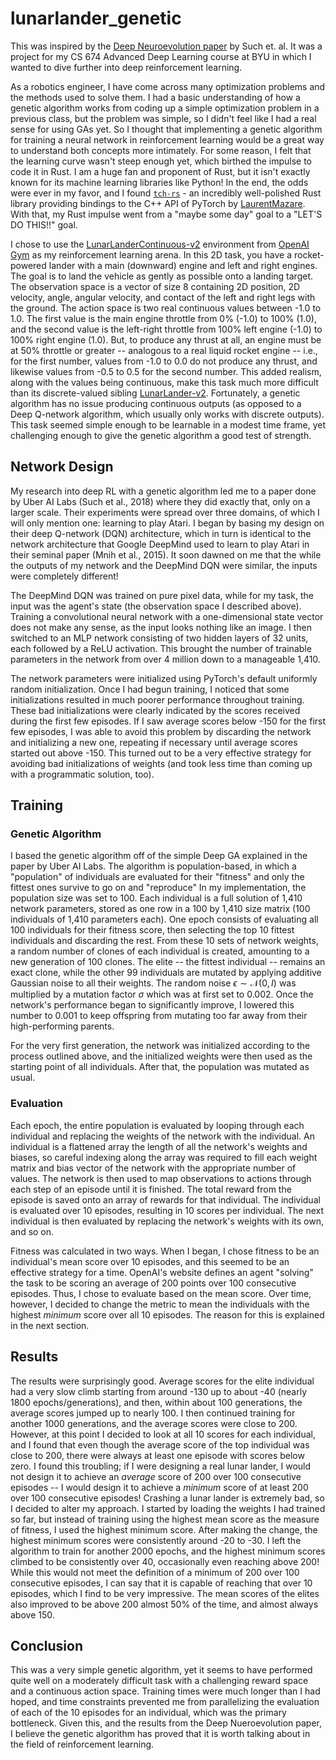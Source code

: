 # lunarlander_genetic
This was inspired by the [Deep Neuroevolution paper](https://arxiv.org/abs/1712.06567) by Such et. al. It was a project for my CS 674 Advanced Deep Learning course at BYU in which I wanted to dive further into deep reinforcement learning.



As a robotics engineer, I have come across many optimization problems and the methods used to solve them. I had a basic understanding of how a genetic algorithm works from coding up a simple optimization problem in a previous class, but the problem was simple, so I didn't feel like I had a real sense for using GAs yet. So I thought that implementing a genetic algorithm for training a neural network in reinforcement learning would be a great way to understand both concepts more intimately. For some reason, I felt that the learning curve wasn't steep enough yet, which birthed the impulse to code it in Rust. I am a huge fan and proponent of Rust, but it isn't exactly known for its machine learning libraries like Python! In the end, the odds were ever in my favor, and I found [`tch-rs`](https://github.com/LaurentMazare/tch-rs) - an incredibly well-polished Rust library providing bindings to the C++ API of PyTorch by [LaurentMazare](https://github.com/LaurentMazare). With that, my Rust impulse went from a "maybe some day" goal to a "LET'S DO THIS!!" goal.


I chose to use the [LunarLanderContinuous-v2](https://gym.openai.com/envs/LunarLanderContinuous-v2) environment from [OpenAI Gym](https://github.com/openai/gym) as my reinforcement learning arena. In this 2D task, you have a rocket-powered lander with a main (downward) engine and left and right engines. The goal is to land the vehicle as gently as possible onto a landing target. The observation space is a vector of size 8 containing 2D position, 2D velocity, angle, angular velocity, and contact of the left and right legs with the ground. The action space is two real continuous values between -1.0 to 1.0. The first value is the main engine throttle from 0% (-1.0) to 100% (1.0), and the second value is the left-right throttle from 100% left engine (-1.0) to 100% right engine (1.0). But, to produce any thrust at all, an engine must be at 50% throttle or greater -- analogous to a real liquid rocket engine -- i.e., for the first number, values from -1.0 to 0.0 do not produce any thrust, and likewise values from -0.5 to 0.5 for the second number. This added realism, along with the values being continuous, make this task much more difficult than its discrete-valued sibling [LunarLander-v2](https://gym.openai.com/envs/LunarLander-v2). Fortunately, a genetic algorithm has no issue producing continuous outputs (as opposed to a Deep Q-network algorithm, which usually only works with discrete outputs). This task seemed simple enough to be learnable in a modest time frame, yet challenging enough to give the genetic algorithm a good test of strength.

## Network Design

My research into deep RL with a genetic algorithm led me to a paper done by Uber AI Labs (Such et al., 2018) where they did exactly that, only on a larger scale. Their experiments were spread over three domains, of which I will only mention one: learning to play Atari. I began by basing my design on their deep Q-network (DQN) architecture, which in turn is identical to the network architecture that Google DeepMind used to learn to play Atari in their seminal paper (Mnih et al., 2015). It soon dawned on me that the while the outputs of my network and the DeepMind DQN were similar, the inputs were completely different!

The DeepMind DQN was trained on pure pixel data, while for my task, the input was the agent's state (the observation space I described above). Training a convolutional neural network with a one-dimensional state vector does not make any sense, as the input looks nothing like an image. I then switched to an MLP network consisting of two hidden layers of 32 units, each followed by a ReLU activation. This brought the number of trainable parameters in the network from over 4 million down to a manageable 1,410.

The network parameters were initialized using PyTorch's default uniformly random initialization. Once I had begun training, I noticed that some initializations resulted in much poorer performance throughout training. These bad initializations were clearly indicated by the scores received during the first few episodes. If I saw average scores below -150 for the first few episodes, I was able to avoid this problem by discarding the network and initializing a new one, repeating if necessary until average scores started out above -150. This turned out to be a very effective strategy for avoiding bad initializations of weights (and took less time than coming up with a programmatic solution, too).

## Training
### Genetic Algorithm

I based the genetic algorithm off of the simple Deep GA explained in the paper by Uber AI Labs. The algorithm is population-based, in which a "population" of individuals are evaluated for their "fitness" and only the fittest ones survive to go on and "reproduce" In my implementation, the population size was set to 100. Each individual is a full solution of 1,410 network parameters, stored as one row in a 100 by 1,410 size matrix (100 individuals of 1,410 parameters each). One epoch consists of evaluating all 100 individuals for their fitness score, then selecting the top 10 fittest individuals and discarding the rest. From these 10 sets of network weights, a random number of clones of each individual is created, amounting to a new generation of 100 clones. The elite -- the fittest individual -- remains an exact clone, while the other 99 individuals are mutated by applying additive Gaussian noise to all their weights. The random noise $\epsilon \sim \mathcal{N}(0,I)$ was multiplied by a mutation factor $\sigma$ which was at first set to 0.002. Once the network's performance began to significantly improve, I lowered this number to 0.001 to keep offspring from mutating too far away from their high-performing parents.

For the very first generation, the network was initialized according to the process outlined above, and the initialized weights were then used as the starting point of all individuals. After that, the population was mutated as usual.

### Evaluation

Each epoch, the entire population is evaluated by looping through each individual and replacing the weights of the network with the individual. An individual is a flattened array the length of all the network's weights and biases, so careful indexing along the array was required to fill each weight matrix and bias vector of the network with the appropriate number of values. The network is then used to map observations to actions through each step of an episode until it is finished. The total reward from the episode is saved onto an array of rewards for that individual. The individual is evaluated over 10 episodes, resulting in 10 scores per individual. The next individual is then evaluated by replacing the network's weights with its own, and so on.

Fitness was calculated in two ways. When I began, I chose fitness to be an individual's mean score over 10 episodes, and this seemed to be an effective strategy for a time. OpenAI's website defines an agent "solving" the task to be scoring an average of 200 points over 100 consecutive episodes. Thus, I chose to evaluate based on the mean score. Over time, however, I decided to change the metric to mean the individuals with the highest *minimum* score over all 10 episodes. The reason for this is explained in the next section.

## Results

The results were surprisingly good. Average scores for the elite individual had a very slow climb starting from around -130 up to about -40 (nearly 1800 epochs/generations), and then, within about 100 generations, the average scores jumped up to nearly 100. I then continued training for another 1000 generations, and the average scores were close to 200. However, at this point I decided to look at all 10 scores for each individual, and I found that even though the average score of the top individual was close to 200, there were always at least one episode with scores below zero. I found this troubling; if I were designing a real lunar lander, I would not design it to achieve an *average* score of 200 over 100 consecutive episodes -- I would design it to achieve a *minimum* score of at least 200 over 100 consecutive episodes! Crashing a lunar lander is extremely bad, so I decided to alter my approach. I started by loading the weights I had trained so far, but instead of training using the highest mean score as the measure of fitness, I used the highest minimum score. After making the change, the highest minimum scores were consistently around -20 to -30. I left the algorithm to train for another 2000 epochs, and the highest minimum scores climbed to be consistently over 40, occasionally even reaching above 200! While this would not meet the definition of a minimum of 200 over 100 consecutive episodes, I can say that it is capable of reaching that over 10 episodes, which I find to be very impressive. The mean scores of the elites also improved to be above 200 almost 50% of the time, and almost always above 150.

## Conclusion

This was a very simple genetic algorithm, yet it seems to have performed quite well on a moderately difficult task with a challenging reward space and a continuous action space. Training times were much longer than I had hoped, and time constraints prevented me from parallelizing the evaluation of each of the 10 episodes for an individual, which was the primary bottleneck. Given this, and the results from the Deep Nueroevolution paper, I believe the genetic algorithm has proved that it is worth talking about in the field of reinforcement learning.